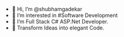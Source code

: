 - 👋 Hi, I’m @shubhamgadekar
- 👀 I’m interested in #Software Development
- 🌱 I’m Full Stack  C# ASP.Net Developer. 
- 💞️ Transform Ideas into elegant Code.

<!---
shubhamgadekar07/shubhamgadekar07 is a ✨ special ✨ repository because its `README.md` (this file) appears on your GitHub profile.
You can click the Preview link to take a look at your changes.
--->
